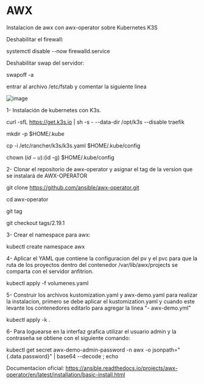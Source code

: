 # AWX
Instalacion de awx con awx-operator sobre Kubernetes K3S

Deshabilitar el firewall:

systemctl disable --now firewalld.service

Deshabilitar swap del servidor:

swapoff -a

entrar al archivo /etc/fstab y comentar la siguiente linea

![image](https://github.com/user-attachments/assets/a693e126-bc52-4cf6-9ff2-6e5fcc273f12)


1- Instalación de kubernetes con K3s. 

curl -sfL https://get.k3s.io | sh -s - --data-dir /opt/k3s --disable traefik

mkdir -p $HOME/.kube

cp -i /etc/rancher/k3s/k3s.yaml $HOME/.kube/config

chown $(id -u):$(id -g) $HOME/.kube/config

2- Clonar el repositorio de awx-operator y asignar el tag de la version que se instalará de AWX-OPERATOR

git clone https://github.com/ansible/awx-operator.git

cd awx-operator

git tag

git checkout tags/2.19.1

3- Crear el namespace para awx:

kubectl create namespace awx

4- Aplicar el YAML que contiene la configuracion del pv y el pvc para que la ruta de los proyectos dentro del contenedor /var/lib/awx/projects se comparta con el servidor anfitrion.

kubectl apply -f volumenes.yaml

5- Construir los archivos kustomization.yaml y awx-demo.yaml para realizar la instalacion, primero se debe aplicar el kustomization.yaml y cuando este levante los contenedores editarlo para agregar la linea "- awx-demo.yml" 

kubectl apply -k .

6- Para loguearse en la interfaz grafica utilizar el usuario admin y la contraseña se obtiene con el siguiente comando:

kubectl get secret awx-demo-admin-password -n awx -o jsonpath="{.data.password}" | base64 --decode ; echo

Documentacion oficial: https://ansible.readthedocs.io/projects/awx-operator/en/latest/installation/basic-install.html
